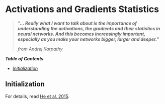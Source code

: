 # Activations and Gradients Statistics

> ***"... Really what I want to talk about is the importance of understanding the activations, the gradients and their statistics in neural networks. And this becomes increasingly important, especially as you make your networks bigger, larger and deeper."***
>
> *from Andrej Karpathy*

***Table of Contents***
<!-- no toc -->
- [*Initialization*](#initialization)

## Initialization

For details, read [He et al. 2015](https://doi.org/10.48550/arXiv.1502.01852).

